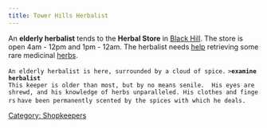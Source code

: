 ```yaml
---
title: Tower Hills Herbalist
---
```


An **elderly herbalist** tends to the **Herbal Store** in [Black
Hill](Black_Hill "wikilink"). The store is open 4am - 12pm and 1pm -
12am. The herbalist needs [help](Quest#Tower_Hills_Herbalist "wikilink")
retrieving some rare medicinal [herbs](herb "wikilink").

`An elderly herbalist is here, surrounded by a cloud of spice.`
`>`**`examine herbalist`**
`This keeper is older than most, but by no means senile.  His eyes are `
`shrewd, and his knowledge of herbs unparalleled. His clothes and fingers`
`have been permanently scented by the spices with which he deals.`

[Category: Shopkeepers](Category:_Shopkeepers "wikilink")